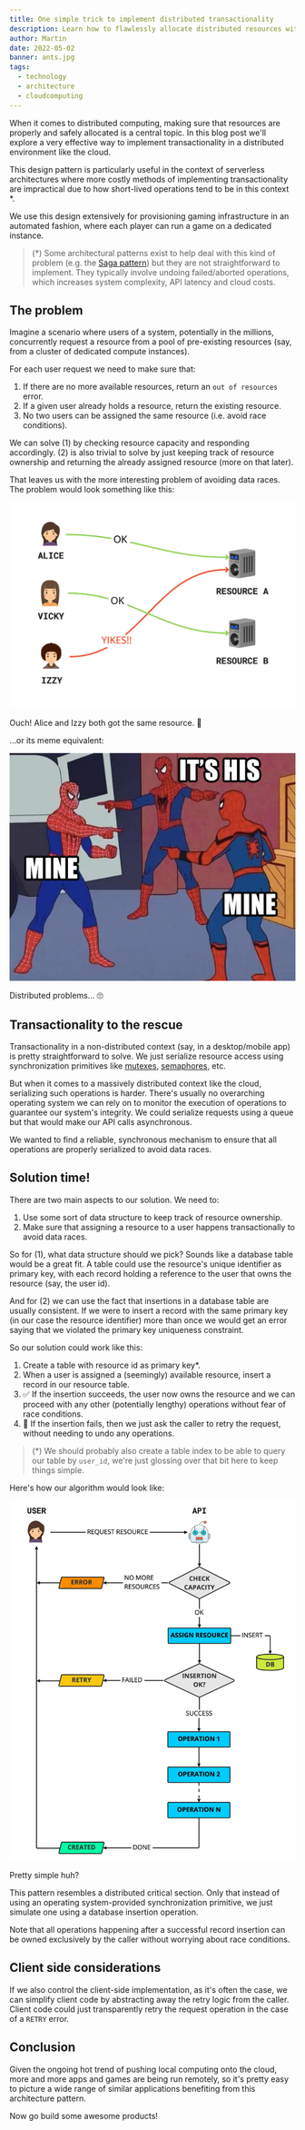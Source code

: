 ```yaml
---
title: One simple trick to implement distributed transactionality
description: Learn how to flawlessly allocate distributed resources with this simple little trick.
author: Martin
date: 2022-05-02
banner: ants.jpg
tags:
  - technology
  - architecture
  - cloudcomputing
---
```


When it comes to distributed computing, making sure that resources are properly and safely allocated is a central topic. In this blog post we'll explore a very effective way to implement transactionality in a distributed environment like the cloud.

This design pattern is particularly useful in the context of serverless architectures where more costly methods of implementing transactionality are impractical due to how short-lived operations tend to be in this context *.

We use this design extensively for provisioning gaming infrastructure in an automated fashion, where each player can run a game on a dedicated instance.

> (*) Some architectural patterns exist to help deal with this kind of problem (e.g. the [Saga pattern](https://docs.aws.amazon.com/prescriptive-guidance/latest/modernization-data-persistence/saga-pattern.html)) but they are not straightforward to implement. They typically involve undoing failed/aborted operations, which increases system complexity, API latency and cloud costs.

## The problem

Imagine a scenario where users of a system, potentially in the millions, concurrently request a resource from a pool of pre-existing resources (say, from a cluster of dedicated compute instances).

For each user request we need to make sure that:

1. If there are no more available resources, return an `out of resources` error.
1. If a given user already holds a resource, return the existing resource.
1. No two users can be assigned the same resource (i.e. avoid race conditions).

We can solve (1) by checking resource capacity and responding accordingly. (2) is also trivial to solve by just keeping track of resource ownership and returning the already assigned resource (more on that later).

That leaves us with the more interesting problem of avoiding data races. The problem would look something like this:

![race condition](./allocation.jpg)
<figcaption>Ouch! Alice and Izzy both got the same resource. 🙈</figcaption>

...or its meme equivalent:

![meme](./spiderman.jpg)<figcaption>Distributed problems... 🙄</figcaption>

## Transactionality to the rescue

Transactionality in a non-distributed context (say, in a desktop/mobile app) is pretty straightforward to solve. We just serialize resource access using  synchronization primitives like [mutexes](https://en.wikipedia.org/wiki/Lock_(computer_science)), [semaphores](https://en.wikipedia.org/wiki/Semaphore_(programming)), etc.

But when it comes to a massively distributed context like the cloud, serializing such operations is harder. There's usually no overarching operating system we can rely on to monitor the execution of operations to guarantee our system's integrity. We could serialize requests using a queue but that would make our API calls asynchronous.

We wanted to find a reliable, synchronous mechanism to ensure that all operations are properly serialized to avoid data races.

## Solution time!

There are two main aspects to our solution. We need to:

1. Use some sort of data structure to keep track of resource ownership.
2. Make sure that assigning a resource to a user happens transactionally to avoid data races.

So for (1), what data structure should we pick? Sounds like a database table would be a great fit. A table could use the resource's unique identifier as primary key, with each record holding a reference to the user that owns the resource (say, the user id).

And for (2) we can use the fact that insertions in a database table are usually consistent. If we were to insert a record with the same primary key (in our case the resource identifier) more than once we would get an error saying that we violated the primary key uniqueness constraint.

So our solution could work like this:

1. Create a table with resource id as primary key*.
2. When a user is assigned a (seemingly) available resource, insert a record in our resource table.
3. ✅ If the insertion succeeds, the user now owns the resource and we can proceed with any other (potentially lengthy) operations without fear of race conditions.
4. 🚫 If the insertion fails, then we just ask the caller to retry the request, without needing to undo any operations.

> (*) We should probably also create a table index to be able to query our table by `user_id`, we're just glossing over that bit here to keep things simple.

Here's how our algorithm would look like:

![flowchart](./flowchart.jpg)

Pretty simple huh?

This pattern resembles a distributed critical section. Only that instead of using an operating system-provided synchronization primitive, we just simulate one using a database insertion operation.

Note that all operations happening after a successful record insertion can be owned exclusively by the caller without worrying about race conditions.

## Client side considerations

If we also control the client-side implementation, as it's often the case, we can simplify client code by abstracting away the retry logic from the caller. Client code could just transparently retry the request operation in the case of a `RETRY` error.

## Conclusion

Given the ongoing hot trend of pushing local computing onto the cloud, more and more apps and games are being run remotely, so it's pretty easy to picture a wide range of similar applications benefiting from this architecture pattern.

Now go build some awesome products!
